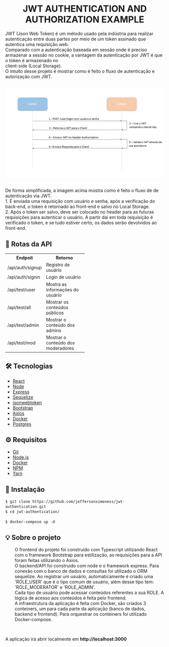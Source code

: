 # <div align="center">JWT AUTHENTICATION AND AUTHORIZATION EXAMPLE</div>

<div>
    <p>
        JWT (Json Web Token) é um método usado pela indústria para realizar autenticação entre duas partes por meio de um token assinado 
        que autentica uma requisição web. <br>
        Comparado com a autenticação baseada em sessão onde é preciso armazenar a sessão no cookie, a vantagem da autenticação por JWT é que o token é armazenado no<br>
        client-side (Local Storage). <br>
        O intuito desse projeto é mostrar como é feito o fluxo de autenticação e autorização com JWT.   
    </p>
</div>

<div style="display: flex; justify-content: center; margin-top: 30px">
    <img src="jwt-flow.png" style="width: 1000px" />
</div>

<div style="margin-top: 30px; margin-bottom: 20px">
    <p>
        De forma simplificada, a imagem acima mostra como é feito o fluxo de de autenticação via JWT.<br>
        1. É enviada uma requisição com usuário e senha, após a verificação do back-end, o token é retornado ao front-end e salvo no Local Storage.<br>
        2. Após o token ser salvo, deve ser colocado no header para as futuras requisições para autenticar o usuário. A partir dai em toda requisição
            é verificado o token, e se tudo estiver certo, os dados serão devolvidos ao front-end.
    </p>
</div>

## 📍 Rotas da API
<table style="width: 50%">
    <tr>
        <th>Endpoit</th>
        <th>Retorno</th>
    </tr>
    <tr>
        <td>/api/auth/signup</td>
        <td>Registro de usuário</td>
    </tr>
    <tr>
        <td>/api/auth/signin</td>
        <td>Login de usuário</td>
    </tr>
    <tr>
        <td>/api/test/user</td>
        <td>Mostra as informações do usuário</td>
    </tr>
    <tr>
        <td>/api/test/all</td>
        <td>Mostrar os conteúdos públicos</td>
    </tr>
    <tr>
        <td>/api/test/admin</td>
        <td>Mostrar o conteúdo dos admins</td>
    </tr>
    <tr>
        <td>/api/test/mod</td>
        <td>Mostrar o conteúdo dos moderadores</td>
    </tr>
</table>

## 🛠️ Tecnologias

<ul>
  <li><a href="https://reactjs.org/">React</a></li>
  <li><a href="https://nodejs.org/en/">Node</a></li>
  <li><a href="https://expressjs.com/pt-br/">Express</a></li>
  <li><a href="https://sequelize.org/">Sequelize</a></li>
  <li><a href="https://www.npmjs.com/package/jsonwebtoken">jsonwebtoken</a></li>
  <li><a href="https://getbootstrap.com/docs/4.6/getting-started/introduction/"/>Bootstrap</li>
  <li><a href="https://axios-http.com/ptbr/docs/intro" />Axios</li>
  <li><a href="https://www.docker.com/">Docker</a></li>
  <li><a href="https://www.postgresql.org/">Postgres</a></li>
</ul>

## ⚙️ Requisitos

<ul>
  <li><a href="https://git-scm.com/">Git</a></li>
  <li><a href="https://nodejs.org/en/">Node.js</a></li>
  <li><a href="https://www.docker.com/">Docker</a></li>
  <li><a href="https://www.npmjs.com/">NPM</a></li>
  <li><a href="https://yarnpkg.com/">Yarn</a></li>
</ul>

## 🚀 Instalação

```
$ git clone https://github.com/jeffersonximeness/jwt-authentication.git
$ cd jwt-authentication/

$ docker-compose up -d
```

## 💡 Sobre o projeto
<div style="margin-left: 30px">
    <p>
        O frontend do projeto foi construido com Typescript utilizando React com o framework Bootstrap para estilização, as requisições para a API foram feitas utilizando o Axios.<br>
        O backend/API foi construido com node e o framework express. Para conexão com o banco de dados e consultas foi utilizado o ORM sequelize.
        Ao registrar um usuário, automaticamente é criado uma 'ROLE_USER' que é o tipo comum de usuário, além desse tipo tem: 'ROLE_MODERATOR' e 'ROLE_ADMIN'.<br>
        Cada tipo de usuário pode acessar conteúdos referentes a sua ROLE. A lógica de acesso aos conteúdos é feita pelo frontend.<br>
        A infraestrutura da aplicação é feita com Docker, são criados 3 conteiners, um para cada parte da aplicação (banco de dados, backend e frontend).
        Para orquestrar os conteiners foi utilizado Docker-compose.
    </p>
</div>
<br>
<p>A aplicação irá abrir localmente em <strong>http://localhost:3000</strong></p>
